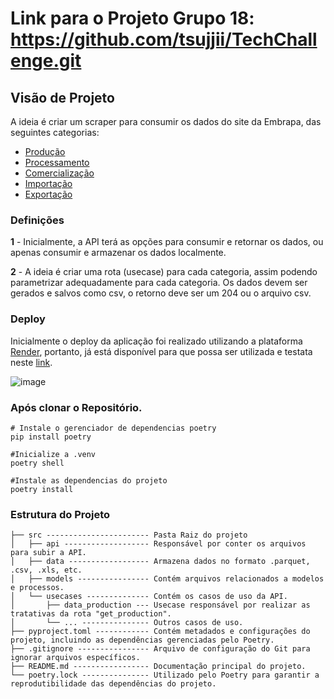 # Link para o Projeto Grupo 18: https://github.com/tsujjii/TechChallenge.git

## Visão de Projeto

A ideia é criar um scraper para consumir os dados do site da Embrapa, das seguintes categorias:
* [Produção](http://vitibrasil.cnpuv.embrapa.br/index.php?opcao=opt_02)
* [Processamento](http://vitibrasil.cnpuv.embrapa.br/index.php?opcao=opt_03)
* [Comercialização](http://vitibrasil.cnpuv.embrapa.br/index.php?opcao=opt_04)
* [Importação](http://vitibrasil.cnpuv.embrapa.br/index.php?opcao=opt_05)
* [Exportação](http://vitibrasil.cnpuv.embrapa.br/index.php?opcao=opt_06)

### Definições
**1** - Inicialmente, a API terá as opções para consumir e retornar os dados, ou apenas consumir e armazenar os dados localmente.

**2** - A ideia é criar uma rota (usecase) para cada categoria, assim podendo parametrizar adequadamente para cada categoria. 
Os dados devem ser gerados e salvos como csv, o retorno deve ser um 204 ou o arquivo csv.

### Deploy
Inicialmente o deploy da aplicação foi realizado utilizando a plataforma [Render](https://dashboard.render.com), portanto, já está disponível para que possa ser utilizada e testata neste [link](https://techchallenge-dbkt.onrender.com/docs#/).

![image](https://github.com/tsujjii/TechChallenge/assets/114022011/87570dcb-2c98-4d97-8048-2380e3445703)



### Após clonar o Repositório.

```shell
# Instale o gerenciador de dependencias poetry
pip install poetry

#Inicialize a .venv
poetry shell

#Instale as dependencias do projeto
poetry install
```


### Estrutura do Projeto
~~~~
├── src ----------------------- Pasta Raiz do projeto
│   ├── api ------------------- Responsável por conter os arquivos para subir a API.
│   ├── data ------------------ Armazena dados no formato .parquet, .csv, .xls, etc.
│   ├── models ---------------- Contém arquivos relacionados a modelos e processos.
│   └── usecases -------------- Contém os casos de uso da API.
│       ├── data_production --- Usecase responsável por realizar as tratativas da rota "get_production".
│       └── ... --------------- Outros casos de uso.
├── pyproject.toml ------------ Contém metadados e configurações do projeto, incluindo as dependências gerenciadas pelo Poetry.
├── .gitignore ---------------- Arquivo de configuração do Git para ignorar arquivos específicos.
├── README.md ----------------- Documentação principal do projeto.
└── poetry.lock --------------- Utilizado pelo Poetry para garantir a reprodutibilidade das dependências do projeto.

